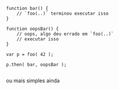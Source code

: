 <pre>
    <code class="hljs" data-trim data-noescape data-line-numbers>
function bar() {
	// `foo(..)` terminou executar isso
}

function oopsBar() {
	// oops, algo deu errado em `foo(..)`
    // executar isso
}

var p = foo( 42 );

p.then( bar, oopsBar );
    </code>
</pre>
<aside class="notes">
ou mais simples ainda
</aside>